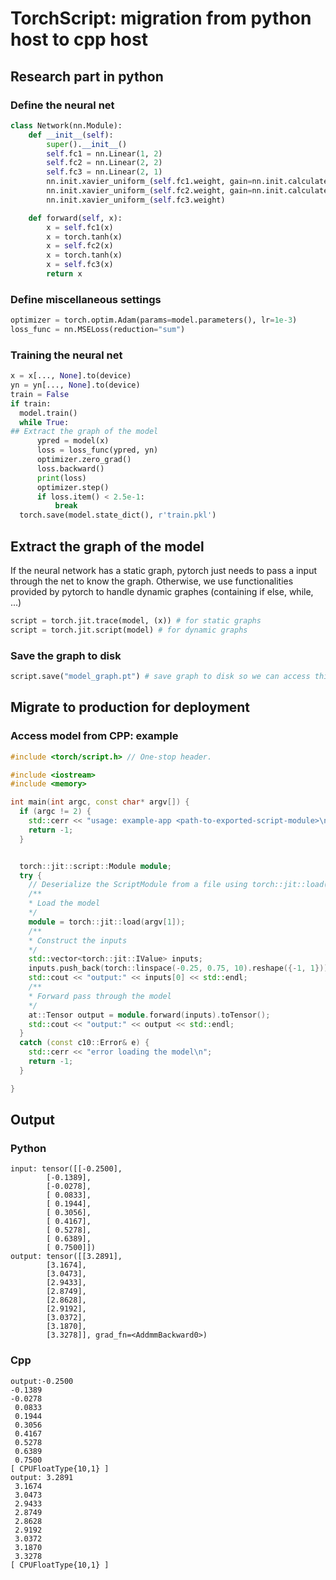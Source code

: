 # TorchScript: migration from python host to cpp host

## Research part in python

### Define the neural net

```python
class Network(nn.Module):
    def __init__(self):
        super().__init__()
        self.fc1 = nn.Linear(1, 2)
        self.fc2 = nn.Linear(2, 2)
        self.fc3 = nn.Linear(2, 1)
        nn.init.xavier_uniform_(self.fc1.weight, gain=nn.init.calculate_gain("tanh"))
        nn.init.xavier_uniform_(self.fc2.weight, gain=nn.init.calculate_gain("tanh"))
        nn.init.xavier_uniform_(self.fc3.weight)

    def forward(self, x):
        x = self.fc1(x)
        x = torch.tanh(x)
        x = self.fc2(x)
        x = torch.tanh(x)
        x = self.fc3(x)
        return x
```

### Define miscellaneous settings

```python
optimizer = torch.optim.Adam(params=model.parameters(), lr=1e-3)
loss_func = nn.MSELoss(reduction="sum")
```



### Training the neural net

```python
x = x[..., None].to(device)
yn = yn[..., None].to(device)
train = False
if train:
  model.train()
  while True:
## Extract the graph of the model
      ypred = model(x)
      loss = loss_func(ypred, yn)
      optimizer.zero_grad()
      loss.backward()
      print(loss)
      optimizer.step()
      if loss.item() < 2.5e-1:
          break
  torch.save(model.state_dict(), r'train.pkl')
```

## Extract the graph of the model

If the neural network has a static graph, pytorch just needs to pass a input
through the net to know the graph. Otherwise, we use functionalities provided by
pytorch to handle dynamic graphes (containing if else, while, ...)

```python
script = torch.jit.trace(model, (x)) # for static graphs
script = torch.jit.script(model) # for dynamic graphs
```

### Save the graph to disk

```python
script.save("model_graph.pt") # save graph to disk so we can access this graph from libtorch cpp API
```

## Migrate to production for deployment

### Access model from CPP: example

```cpp
#include <torch/script.h> // One-stop header.

#include <iostream>
#include <memory>

int main(int argc, const char* argv[]) {
  if (argc != 2) {
    std::cerr << "usage: example-app <path-to-exported-script-module>\n";
    return -1;
  }


  torch::jit::script::Module module;
  try {
    // Deserialize the ScriptModule from a file using torch::jit::load().
    /**
    * Load the model
    */
    module = torch::jit::load(argv[1]);
    /**
    * Construct the inputs
    */
    std::vector<torch::jit::IValue> inputs;
    inputs.push_back(torch::linspace(-0.25, 0.75, 10).reshape({-1, 1}));
    std::cout << "output:" << inputs[0] << std::endl;
    /**
    * Forward pass through the model
    */
    at::Tensor output = module.forward(inputs).toTensor();
    std::cout << "output:" << output << std::endl;
  }
  catch (const c10::Error& e) {
    std::cerr << "error loading the model\n";
    return -1;
  }

}
```


## Output

### Python

```
input: tensor([[-0.2500],
        [-0.1389],
        [-0.0278],
        [ 0.0833],
        [ 0.1944],
        [ 0.3056],
        [ 0.4167],
        [ 0.5278],
        [ 0.6389],
        [ 0.7500]])
output: tensor([[3.2891],
        [3.1674],
        [3.0473],
        [2.9433],
        [2.8749],
        [2.8628],
        [2.9192],
        [3.0372],
        [3.1870],
        [3.3278]], grad_fn=<AddmmBackward0>)
```
### Cpp

```
output:-0.2500
-0.1389
-0.0278
 0.0833
 0.1944
 0.3056
 0.4167
 0.5278
 0.6389
 0.7500
[ CPUFloatType{10,1} ]
output: 3.2891
 3.1674
 3.0473
 2.9433
 2.8749
 2.8628
 2.9192
 3.0372
 3.1870
 3.3278
[ CPUFloatType{10,1} ]
```
